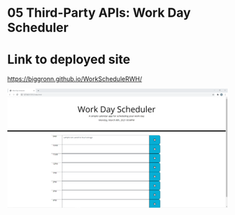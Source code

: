 # 05 Third-Party APIs: Work Day Scheduler

# Link to deployed site
https://biggronn.github.io/WorkScheduleRWH/

<img src="assets/wsdcap.PNG" alt= "screen capture of deployed site">